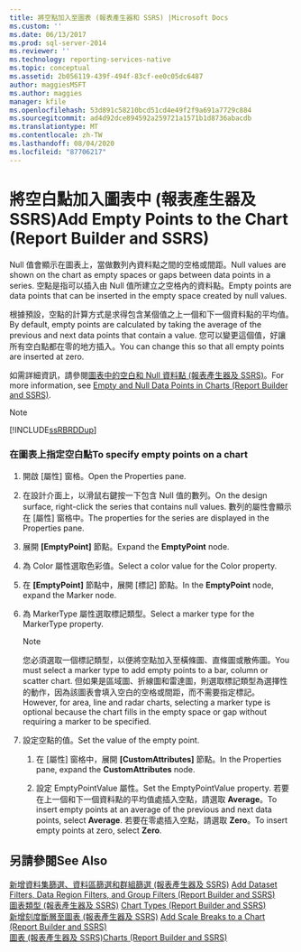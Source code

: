 ```yaml
---
title: 將空點加入至圖表 (報表產生器和 SSRS) |Microsoft Docs
ms.custom: ''
ms.date: 06/13/2017
ms.prod: sql-server-2014
ms.reviewer: ''
ms.technology: reporting-services-native
ms.topic: conceptual
ms.assetid: 2b056119-439f-494f-83cf-ee0c05dc6487
author: maggiesMSFT
ms.author: maggies
manager: kfile
ms.openlocfilehash: 53d891c58210bcd51cd4e49f2f9a691a7729c884
ms.sourcegitcommit: ad4d92dce894592a259721a1571b1d8736abacdb
ms.translationtype: MT
ms.contentlocale: zh-TW
ms.lasthandoff: 08/04/2020
ms.locfileid: "87706217"
---
```

# <a name="add-empty-points-to-the-chart-report-builder-and-ssrs"></a><span data-ttu-id="01e88-102">將空白點加入圖表中 (報表產生器及 SSRS)</span><span class="sxs-lookup"><span data-stu-id="01e88-102">Add Empty Points to the Chart (Report Builder and SSRS)</span></span>
  <span data-ttu-id="01e88-103">Null 值會顯示在圖表上，當做數列內資料點之間的空格或間距。</span><span class="sxs-lookup"><span data-stu-id="01e88-103">Null values are shown on the chart as empty spaces or gaps between data points in a series.</span></span> <span data-ttu-id="01e88-104">空點是指可以插入由 Null 值所建立之空格內的資料點。</span><span class="sxs-lookup"><span data-stu-id="01e88-104">Empty points are data points that can be inserted in the empty space created by null values.</span></span>  
  
 <span data-ttu-id="01e88-105">根據預設，空點的計算方式是求得包含某個值之上一個和下一個資料點的平均值。</span><span class="sxs-lookup"><span data-stu-id="01e88-105">By default, empty points are calculated by taking the average of the previous and next data points that contain a value.</span></span> <span data-ttu-id="01e88-106">您可以變更這個值，好讓所有空白點都在零的地方插入。</span><span class="sxs-lookup"><span data-stu-id="01e88-106">You can change this so that all empty points are inserted at zero.</span></span>  
  
 <span data-ttu-id="01e88-107">如需詳細資訊，請參閱[圖表中的空白和 Null 資料點 &#40;報表產生器及 SSRS&#41;](charts-report-builder-and-ssrs.md)。</span><span class="sxs-lookup"><span data-stu-id="01e88-107">For more information, see [Empty and Null Data Points in Charts &#40;Report Builder and SSRS&#41;](charts-report-builder-and-ssrs.md).</span></span>  
  
> [!NOTE]  
>  [!INCLUDE[ssRBRDDup](../../includes/ssrbrddup-md.md)]  
  
### <a name="to-specify-empty-points-on-a-chart"></a><span data-ttu-id="01e88-108">在圖表上指定空白點</span><span class="sxs-lookup"><span data-stu-id="01e88-108">To specify empty points on a chart</span></span>  
  
1.  <span data-ttu-id="01e88-109">開啟 [屬性] 窗格。</span><span class="sxs-lookup"><span data-stu-id="01e88-109">Open the Properties pane.</span></span>  
  
2.  <span data-ttu-id="01e88-110">在設計介面上，以滑鼠右鍵按一下包含 Null 值的數列。</span><span class="sxs-lookup"><span data-stu-id="01e88-110">On the design surface, right-click the series that contains null values.</span></span> <span data-ttu-id="01e88-111">數列的屬性會顯示在 [屬性] 窗格中。</span><span class="sxs-lookup"><span data-stu-id="01e88-111">The properties for the series are displayed in the Properties pane.</span></span>  
  
3.  <span data-ttu-id="01e88-112">展開 **[EmptyPoint]** 節點。</span><span class="sxs-lookup"><span data-stu-id="01e88-112">Expand the **EmptyPoint** node.</span></span>  
  
4.  <span data-ttu-id="01e88-113">為 Color 屬性選取色彩值。</span><span class="sxs-lookup"><span data-stu-id="01e88-113">Select a color value for the Color property.</span></span>  
  
5.  <span data-ttu-id="01e88-114">在 **[EmptyPoint]** 節點中，展開 [標記] 節點。</span><span class="sxs-lookup"><span data-stu-id="01e88-114">In the **EmptyPoint** node, expand the Marker node.</span></span>  
  
6.  <span data-ttu-id="01e88-115">為 MarkerType 屬性選取標記類型。</span><span class="sxs-lookup"><span data-stu-id="01e88-115">Select a marker type for the MarkerType property.</span></span>  
  
    > [!NOTE]  
    >  <span data-ttu-id="01e88-116">您必須選取一個標記類型，以便將空點加入至橫條圖、直條圖或散佈圖。</span><span class="sxs-lookup"><span data-stu-id="01e88-116">You must select a marker type to add empty points to a bar, column or scatter chart.</span></span> <span data-ttu-id="01e88-117">但如果是區域圖、折線圖和雷達圖，則選取標記類型為選擇性的動作，因為該圖表會填入空白的空格或間距，而不需要指定標記。</span><span class="sxs-lookup"><span data-stu-id="01e88-117">However, for area, line and radar charts, selecting a marker type is optional because the chart fills in the empty space or gap without requiring a marker to be specified.</span></span>  
  
7.  <span data-ttu-id="01e88-118">設定空點的值。</span><span class="sxs-lookup"><span data-stu-id="01e88-118">Set the value of the empty point.</span></span>  
  
    1.  <span data-ttu-id="01e88-119">在 [屬性] 窗格中，展開 **[CustomAttributes]** 節點。</span><span class="sxs-lookup"><span data-stu-id="01e88-119">In the Properties pane, expand the **CustomAttributes** node.</span></span>  
  
    2.  <span data-ttu-id="01e88-120">設定 EmptyPointValue 屬性。</span><span class="sxs-lookup"><span data-stu-id="01e88-120">Set the EmptyPointValue property.</span></span> <span data-ttu-id="01e88-121">若要在上一個和下一個資料點的平均值處插入空點，請選取 **Average**。</span><span class="sxs-lookup"><span data-stu-id="01e88-121">To insert empty points at an average of the previous and next data points, select **Average**.</span></span> <span data-ttu-id="01e88-122">若要在零處插入空點，請選取 **Zero**。</span><span class="sxs-lookup"><span data-stu-id="01e88-122">To insert empty points at zero, select **Zero**.</span></span>  
  
## <a name="see-also"></a><span data-ttu-id="01e88-123">另請參閱</span><span class="sxs-lookup"><span data-stu-id="01e88-123">See Also</span></span>  
 <span data-ttu-id="01e88-124">[新增資料集篩選、資料區篩選和群組篩選 &#40;報表產生器及 SSRS&#41;](add-dataset-filters-data-region-filters-and-group-filters.md) </span><span class="sxs-lookup"><span data-stu-id="01e88-124">[Add Dataset Filters, Data Region Filters, and Group Filters &#40;Report Builder and SSRS&#41;](add-dataset-filters-data-region-filters-and-group-filters.md) </span></span>  
 <span data-ttu-id="01e88-125">[圖表類型 &#40;報表產生器及 SSRS&#41;](chart-types-report-builder-and-ssrs.md) </span><span class="sxs-lookup"><span data-stu-id="01e88-125">[Chart Types &#40;Report Builder and SSRS&#41;](chart-types-report-builder-and-ssrs.md) </span></span>  
 <span data-ttu-id="01e88-126">[新增刻度斷層至圖表 &#40;報表產生器及 SSRS&#41;](add-scale-breaks-to-a-chart-report-builder-and-ssrs.md) </span><span class="sxs-lookup"><span data-stu-id="01e88-126">[Add Scale Breaks to a Chart &#40;Report Builder and SSRS&#41;](add-scale-breaks-to-a-chart-report-builder-and-ssrs.md) </span></span>  
 [<span data-ttu-id="01e88-127">圖表 &#40;報表產生器及 SSRS&#41;</span><span class="sxs-lookup"><span data-stu-id="01e88-127">Charts &#40;Report Builder and SSRS&#41;</span></span>](charts-report-builder-and-ssrs.md)  
  
  
